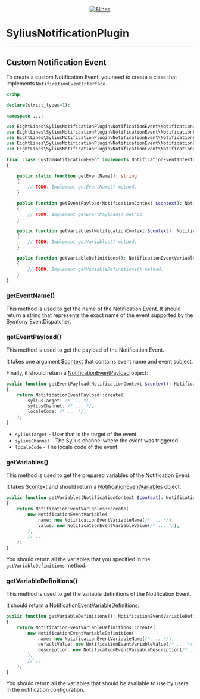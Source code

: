 <p align="center">
    <a href="https://8lines.io">
        <img alt="8lines" src="https://8lines-static.s3.eu-central-1.amazonaws.com/open-source-logo-main.png">
    </a>
</p>

# SyliusNotificationPlugin

--- 

## Custom Notification Event
To create a custom Notification Event, you need to create a class that implements `NotificationEventInterface`.

```php
<?php

declare(strict_types=1);

namespace ...;

use EightLines\SyliusNotificationPlugin\NotificationEvent\NotificationContext;
use EightLines\SyliusNotificationPlugin\NotificationEvent\NotificationEventInterface;
use EightLines\SyliusNotificationPlugin\NotificationEvent\NotificationEventPayload;
use EightLines\SyliusNotificationPlugin\NotificationEvent\NotificationEventVariableDefinitions;
use EightLines\SyliusNotificationPlugin\NotificationEvent\NotificationEventVariables;

final class CustomNotificationEvent implements NotificationEventInterface
{

    public static function getEventName(): string
    {
        // TODO: Implement getEventName() method.
    }

    public function getEventPayload(NotificationContext $context): NotificationEventPayload
    {
        // TODO: Implement getEventPayload() method.
    }

    public function getVariables(NotificationContext $context): NotificationEventVariables
    {
        // TODO: Implement getVariables() method.
    }

    public function getVariableDefinitions(): NotificationEventVariableDefinitions
    {
        // TODO: Implement getVariableDefinitions() method.
    }
}
```

### getEventName()
This method is used to get the name of the Notification Event.
It should return a string that represents the exact name of the event supported by the Symfony EventDispatcher.

### getEventPayload()
This method is used to get the payload of the Notification Event.

It takes one argument [$context](https://github.com/8lines/SyliusNotificationsPlugin/blob/main/src/NotificationEvent/NotificationContext.php) that contains event name and event subject.

Finally, it should return a [NotificationEventPayload](https://github.com/8lines/SyliusNotificationsPlugin/blob/main/src/NotificationEvent/NotificationEventPayload.php) object:

```php
public function getEventPayload(NotificationContext $context): NotificationEventPayload
{
    return NotificationEventPayload::create(
        syliusTarget: /* ... */,
        syliusChannel: /* ... */,
        localeCode: /* ... */,
    );
}
```

- `syliusTarget` - User that is the target of the event.
- `syliusChannel` - The Sylius channel where the event was triggered.
- `localeCode` - The locale code of the event.

### getVariables()
This method is used to get the prepared variables of the Notification Event.

It takes [$context](https://github.com/8lines/SyliusNotificationsPlugin/blob/main/src/NotificationEvent/NotificationContext.php) and should return a [NotificationEventVariables](https://github.com/8lines/SyliusNotificationsPlugin/blob/main/src/NotificationEvent/NotificationEventVariables.php) object:

```php
public function getVariables(NotificationContext $context): NotificationEventVariables
{
    return NotificationEventVariables::create(
        new NotificationEventVariable(
            name: new NotificationEventVariableName(/* ... */),
            value: new NotificationEventVariableValue(/* ... */),
        ),
        // ...
    );
}
```

You should return all the variables that you specified in the `getVariableDefinitions` method.

### getVariableDefinitions()
This method is used to get the variable definitions of the Notification Event.

It should return a [NotificationEventVariableDefinitions](https://github.com/8lines/SyliusNotificationsPlugin/blob/main/src/NotificationEvent/NotificationEventVariableDefinitions.php):

```php
public function getVariableDefinitions(): NotificationEventVariableDefinitions
{
    return NotificationEventVariableDefinitions::create(
        new NotificationEventVariableDefinition(
            name: new NotificationEventVariableName(/* ... */),
            defaultValue: new NotificationEventVariableValue(/* ... */),
            description: new NotificationEventVariableDescription(/* ... */),
        ),
        // ...
    );
}
```

You should return all the variables that should be available to use by users in the notification configuration.
